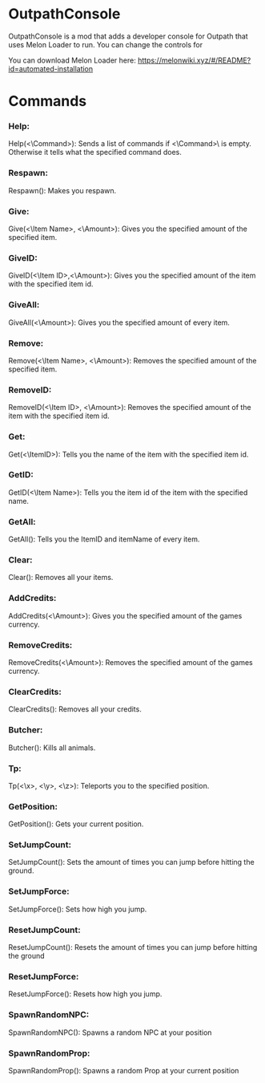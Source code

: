# OutpathConsole
OutpathConsole is a mod that adds a developer console for Outpath that uses Melon Loader to run.
You can change the controls for 

You can download Melon Loader here: https://melonwiki.xyz/#/README?id=automated-installation

# Commands
### Help:
  Help(<\Command>\): Sends a list of commands if <\Command>\ is empty. Otherwise it tells what the specified command does.
### Respawn:
  Respawn(): Makes you respawn.
### Give:
  Give(<\Item Name>\, <\Amount>\): Gives you the specified amount of the specified item.
### GiveID:
  GiveID(<\Item ID>\,<\Amount>\): Gives you the specified amount of the item with the specified item id.
### GiveAll:
  GiveAll(<\Amount>\): Gives you the specified amount of every item.
### Remove:
  Remove(<\Item Name>\, <\Amount>\): Removes the specified amount of the specified item.
### RemoveID:
   RemoveID(<\Item ID>\, <\Amount>\): Removes the specified amount of the item with the specified item id.
### Get:
  Get(<\ItemID>\): Tells you the name of the item with the specified item id.
### GetID:
  GetID(<\Item Name>\): Tells you the item id of the item with the specified name.
### GetAll:
  GetAll(): Tells you the ItemID and itemName of every item.
### Clear:
  Clear(): Removes all your items.
### AddCredits:
  AddCredits(<\Amount>\): Gives you the specified amount of the games currency.
### RemoveCredits:
  RemoveCredits(<\Amount>\): Removes the specified amount of the games currency.
### ClearCredits:
  ClearCredits(): Removes all your credits.
### Butcher:
  Butcher(): Kills all animals.
### Tp:
  Tp(<\x>\, <\y>\, <\z>\): Teleports you to the specified position.
### GetPosition:
  GetPosition(): Gets your current position.
### SetJumpCount:
  SetJumpCount(): Sets the amount of times you can jump before hitting the ground.
### SetJumpForce:
  SetJumpForce(): Sets how high you jump.
### ResetJumpCount:
  ResetJumpCount(): Resets the amount of times you can jump before hitting the ground
### ResetJumpForce:
  ResetJumpForce(): Resets how high you jump.
### SpawnRandomNPC:
  SpawnRandomNPC(): Spawns a random NPC at your position
### SpawnRandomProp:
  SpawnRandomProp(): Spawns a random Prop at your current position
